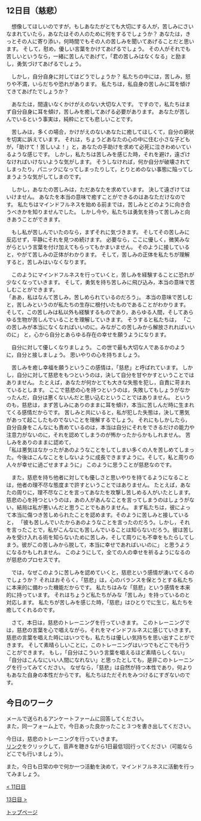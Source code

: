 ## 12日目（慈悲）


　想像してほしいのですが，もしあなたがとても大切にする人が，苦しみにさいなまれていたら，あなたはその人のために何をするでしょうか？
あなたは，きっとその人に寄り添い，何時間でもその人の苦しみを聞いてあげることだと思います。
そして，慰め，優しい言葉をかけてあげるでしょう。
その人がそれでも苦しいというなら，一緒に苦しんであげて，「君の苦しみはなくなる」と励まし，勇気づけてあげるでしょう。


　しかし，自分自身に対してはどうでしょうか？
私たちの中には，苦しみ，怒りや不満，いらだちや恐れがあります。
私たちは，私自身の苦しみに耳を傾けてきてあげたでしょうか？


　あなたは，間違いなくかけがえのない大切な人です。
ですので，私たちはまず自分自身に耳を傾け，苦しみを癒してあげる必要があります。
あなたが苦しんでいるという事実は，純粋にとても悲しいことです。


　苦しみは，多くの場合，かけがえのないあなたに癒してほしくて，自分の窮状を切実に訴えています。
それは，ちょうどあなたの心の中に住む小さな子どもが，「助けて！苦しいよ！」と，あなたの手助けを求めて必死に泣きわめいているような感じです。
しかし，私たちは苦しみを感じた時，それを避け，遠ざけなければいけないような気がします。
そうしなければ，何か自分が破壊されてしまったり，パニックになってしまったりして，とりとめのない事態に陥ってしまうような気がしてしまのです。


　しかし，あなたの苦しみは，ただあなたを求めています。
決して遠ざけてはいけません。
あなたを本当の意味で癒すことができるのはあなただけなのです。
私たちはマインドフルネスを始める前までは，苦しみとどのように向き合うべきかを知りませんでした。
しかし今や，私たちは勇気を持って苦しみと向きあうことができます。


　もし私が苦しんでいたのなら，まずそれに気づきます。
そしてその苦しみに反応せず，平静にそれを見つめ続けます。
必要なら，ここに優しく，微笑みながらという言葉を付け加えてもらってもかまいません。
そのように接していると，やがて苦しみの正体がわかります。
そして，苦しみの正体を私たちが理解すると，苦しみはいなくなります。


　このようにマインドフルネスを行っていくと，苦しみを経験することに恐れが少なくなっていきます。
そして，勇気を持ち苦しみに飛び込み，本当の意味で苦しむことができます。  
「ああ，私はなんて苦しみ，苦しめられているのだろう」。
本当の意味で苦しむと，苦しみというのが私たちの生存に根付いたものであることがわかります。
そして，この苦しみは私以外も経験するものであり，あらゆる人間，そしてあらゆる生物が苦しんでいることを理解していきます。
そうすると私たちは，
「この苦しみが本当になくなればいいのに。みながこの苦しみから解放されればいいのに」
と，心から自分とあらゆる存在の幸せを願うようになります。


　自分に対して優しくなりましょう。
この世で最も大切な人であるかのように，自分と接しましょう。
思いやりの心を持ちましょう。


　苦しみを癒し幸福を願うというこの感情は，「慈悲」と呼ばれています。
しかし，自分に対して慈悲をもつというのは，決して自分を甘やかすということではありません。
たとえば，あなたが何かとても大きな失態を犯し，自責に苛まれているとします。
ここで慈悲の心を持つというのは，失敗してもしょうがなかったんだ，自分は悪くないんだと思い込むということではありません。
というのも，慈悲は，まず苦しみにありのままに耳を傾け，本当に苦しんだ時に生まれてくる感情だからです。
苦しみと共にいると，私が犯した失態は，決して悪気があって起こしたものでないことを理解するでしょう。
それにもしかしたら，自分自身をこんなにも責めているのは，本当は自分にそれをできるだけの能力や注意力がないのに，それを認めてしまうのが怖かったからかもしれません。
苦しみをありのままに認めて，  
「私は悪気はなかったがあのようなことをしてしまい多くの人を苦しめてしまった。今後はこんなことをしないように成長できますように。そして，私と周りの人々が幸せに過ごせますように」
このように思うことが慈悲なのです。


　また，慈悲を持ち他者に対しても優しさと思いやりを持てるようになることは，他者の理不尽な態度まで許すということではありません。
たとえば，あなたの周りに，理不尽なことを言ってあなたを攻撃し苦しめる人がいたとします。
慈悲の心を持つというのは，あの人があんなことを言ってしまうのはしょうがない，結局は私が悪いんだと思うことでもありません。
まず私たちは，彼によって本当に傷つき苦しめられたことを認めます。そのように苦しみと接していると，
「彼も苦しんでいたからあのようなことを言ったのだろう。しかし，それを言ったことで，私がこんなにも苦しんでいることは知らないだろう。彼は苦しみを受け入れる術を知らないために苦しみ，そして周りにも不幸をもたらしてしまう。彼がこの苦しみから脱して，本当に幸せであればいいのに」
と思うようになるかもしれません。
このようにして，全ての人の幸せを祈るようになるのが慈悲のプロセスです。


　では，なぜこのように苦しみを認めていくと，慈悲という感情が湧いてくるのでしょうか？
それはおそらく，「慈悲」は，心のバランスを保とうとする私たちに本来的に備わった機能だからです。
私たちはみな「慈悲」という感情を本来的に持っています。
それはちょうど私たちがみな「苦しみ」を持っているのと対応します。
私たちが苦しみを感じた時，「慈悲」はひとりでに生じ，私たちを癒してくれるのです。


　さて，本日は，慈悲のトレーニングを行っていきます。
このトレーニングでは，慈悲の言葉を心で唱えながら，それをマインドフルネスに感じていきます。
慈悲の言葉を唱えた時にはいつでも，私たちは優しい気持ちを思い出すことができます。
そして素晴らしいことに，このトレーニングはいつでもどこでも行うことができます。
もし，「自分はこういう言葉を唱えるほど素晴らしくない」「自分はこんなにいい人間になれない」と思ったとしても，是非このトレーニングを行ってみてください。
なぜなら，「慈悲」は自然が持つ本性であり，何よりもあなた自身の本性だからです。
私たちはただそれをみつけるにすぎないのです。


## 今日のワーク

メールで送られるアンケートファームに回答してください。  
また，同一フォーム上で，今日あった良かったこと３つを書き出してください。  

今日は，慈悲のトレーニングを行っていきます。  
[リンク](https://drive.google.com/file/d/1kTE3_lcoKIycDihjSJzgNgBffXxgtYId/view?usp=sharing)をクリックして，音声を聴きながら1日最低1回行ってください（可能ならどこでも行いましょう）。  

また，今日も日常の中で何か一つ活動を決めて，マインドフルネスに活動を行ってみましょう。  


[< 11日目](https://hogishima.github.io/mfcbt/program/day11)

[13日目 >](https://hogishima.github.io/mfcbt/program/day13)

[トップページ](https://hogishima.github.io/mfcbt/)


